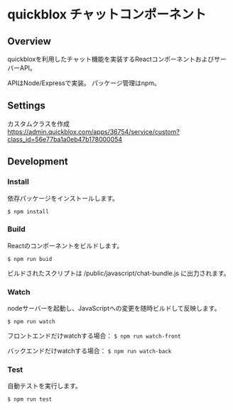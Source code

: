 # quickblox チャットコンポーネント

## Overview
quickbloxを利用したチャット機能を実装するReactコンポーネントおよびサーバーAPI。

APIはNode/Expressで実装。
パッケージ管理はnpm。

## Settings
カスタムクラスを作成
https://admin.quickblox.com/apps/36754/service/custom?class_id=56e77ba1a0eb47b178000054

## Development

### Install
依存パッケージをインストールします。

`$ npm install`

### Build
Reactのコンポーネントをビルドします。

`$ npm run buid`

ビルドされたスクリプトは
/public/javascript/chat-bundle.js
に出力されます。

### Watch
nodeサーバーを起動し、JavaScriptへの変更を随時ビルドして反映します。

`$ npm run watch`

フロントエンドだけwatchする場合：
`$ npm run watch-front`

バックエンドだけwatchする場合：
`$ npm run watch-back`

### Test
自動テストを実行します。

`$ npm run test`
